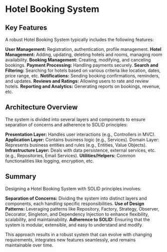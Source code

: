 ﻿# Hotel Booking System

## Key Features

A robust Hotel Booking System typically includes the following features:

**User Management:** Registration, authentication, profile management.
**Hotel Management:** Adding, updating, deleting hotels and rooms, managing room availability.
**Booking Management:** Creating, modifying, and canceling bookings.
**Payment Processing:** Handling payments securely.
**Search and Filtering:** Searching for hotels based on various criteria like location, dates, price range, etc.
**Notifications:** Sending booking confirmations, reminders, and updates.
**Reviews and Ratings:** Allowing users to rate and review hotels.
**Reporting and Analytics:** Generating reports on bookings, revenue, etc.

## Architecture Overview

The system is divided into several layers and components to ensure separation of concerns and adherence to SOLID principles:

**Presentation Layer:** Handles user interactions (e.g., Controllers in MVC).
**Application Layer:** Contains business logic (e.g., Services).
Domain Layer: Represents business entities and rules (e.g., Entities, Value Objects).
**Infrastructure Layer:** Deals with data persistence, external services, etc. (e.g., Repositories, Email Services).
**Utilities/Helpers:** Common functionalities like logging, encryption, etc.

## Summary

Designing a Hotel Booking System with SOLID principles involves:

**Separation of Concerns:** Dividing the system into distinct layers and components, each handling specific responsibilities.
**Use of Design Patterns:** Leveraging patterns like Repository, Factory, Strategy, Observer, Decorator, Singleton, and Dependency Injection to enhance flexibility, scalability, and maintainability.
**Adherence to SOLID:** Ensuring that the system is modular, extensible, and easy to understand and modify.

This approach results in a robust system that can evolve with changing requirements, integrates new features seamlessly, and remains maintainable over time.
